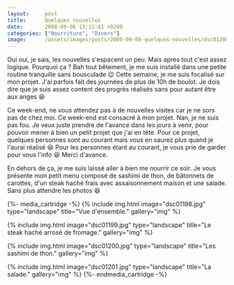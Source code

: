 ```yaml
---
layout:     post
title:      Quelques nouvelles
date:       2008-09-06 13:11:41 +0200
categories: ["Nourriture", "Divers"]
image:      /assets/images/posts/2008-09-06-quelques-nouvelles/dsc01200.jpg
---
```


Oui oui, je sais, les nouvelles s'espacent un peu. Mais après tout c'est assez logique. Pourquoi ça ? Bah tout
bêtement, je me suis installé dans une petite routine tranquille sans bousculade :wink: Cette semaine, je me suis
focalisé sur mon projet. J'ai parfois fait des journées de plus de 10h de boulot. Je dois dire que je suis assez
content des progrès réalisés sans pour autant être aux anges :laughing:

<!--more-->

Ce week-end, ne vous attendez pas à de nouvelles visites car je ne sors pas de chez moi. Ce week-end est consacré à
mon projet. Nan, je ne suis pas fou. Je veux juste prendre de l'avance dans les jours à venir, pour pouvoir mener à
bien un petit projet que j'ai en tête. Pour ce projet, quelques personnes sont au courant mais vous en saurez plus
quand je l'aurai réalisé :laughing: Pour les personnes étant au courant, je vous prie de garder pour vous l'info 
:laughing: Merci d'avance.

En dehors de ça, je me suis laissé aller à bien me nourrir ce soir. Je vous présente mon petit menu composé de
sashimi de thon, de bâtonnets de carottes, d'un steak haché frais avec assaisonnement maison et une salade. Sans
plus attendre les photos :laughing:

{%- media_cartridge -%}
{% include img.html
    image="dsc01198.jpg"
    type="landscape"
    title="Vue d'ensemble."
    gallery="img"
%}

{% include img.html
    image="dsc01199.jpg"
    type="landscape"
    title="Le steak haché arrosé de fromage."
    gallery="img"
%}

{% include img.html
    image="dsc01200.jpg"
    type="landscape"
    title="Les sashimi de thon."
    gallery="img"
%}

{% include img.html
    image="dsc01201.jpg"
    type="landscape"
    title="La salade."
    gallery="img"
%}
{%- endmedia_cartridge -%}
